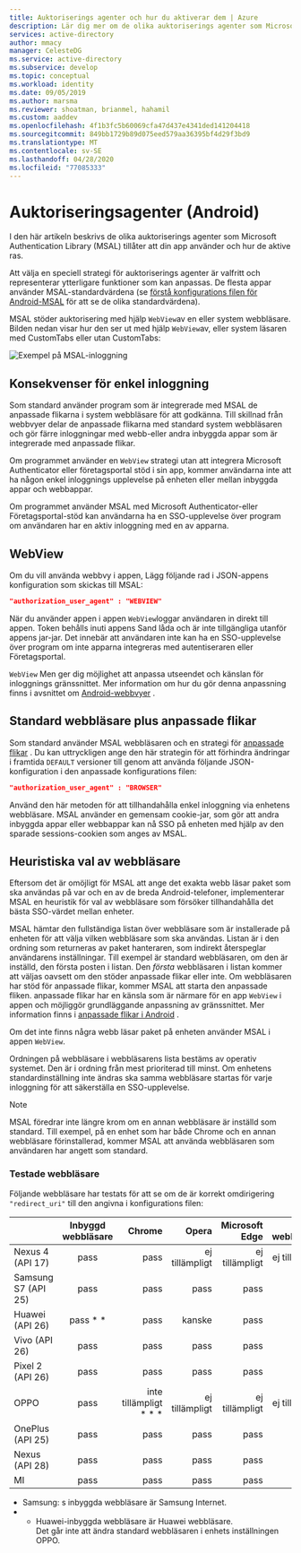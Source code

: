 ```yaml
---
title: Auktoriserings agenter och hur du aktiverar dem | Azure
description: Lär dig mer om de olika auktoriserings agenter som Microsoft Authentication Library (MSAL) tillåter att din Android-app använder och hur du aktiverar dem.
services: active-directory
author: mmacy
manager: CelesteDG
ms.service: active-directory
ms.subservice: develop
ms.topic: conceptual
ms.workload: identity
ms.date: 09/05/2019
ms.author: marsma
ms.reviewer: shoatman, brianmel, hahamil
ms.custom: aaddev
ms.openlocfilehash: 4f1b3fc5b60069cfa47d437e4341ded141204418
ms.sourcegitcommit: 849bb1729b89d075eed579aa36395bf4d29f3bd9
ms.translationtype: MT
ms.contentlocale: sv-SE
ms.lasthandoff: 04/28/2020
ms.locfileid: "77085333"
---
```

# <a name="authorization-agents-android"></a>Auktoriseringsagenter (Android)

I den här artikeln beskrivs de olika auktoriserings agenter som Microsoft Authentication Library (MSAL) tillåter att din app använder och hur de aktive ras.

Att välja en speciell strategi för auktoriserings agenter är valfritt och representerar ytterligare funktioner som kan anpassas. De flesta appar använder MSAL-standardvärdena (se [förstå konfigurations filen för Android-MSAL](msal-configuration.md) för att se de olika standardvärdena).

MSAL stöder auktorisering med hjälp `WebView`av en eller system webbläsare.  Bilden nedan visar hur den ser ut med hjälp `WebView`av, eller system läsaren med CustomTabs eller utan CustomTabs:

![Exempel på MSAL-inloggning](./media/authorization-agents/sign-in-ui.jpg)

## <a name="single-sign-in-implications"></a>Konsekvenser för enkel inloggning

Som standard använder program som är integrerade med MSAL de anpassade flikarna i system webbläsare för att godkänna. Till skillnad från webbvyer delar de anpassade flikarna med standard system webbläsaren och gör färre inloggningar med webb-eller andra inbyggda appar som är integrerade med anpassade flikar.

Om programmet använder en `WebView` strategi utan att integrera Microsoft Authenticator eller företagsportal stöd i sin app, kommer användarna inte att ha någon enkel inloggnings upplevelse på enheten eller mellan inbyggda appar och webbappar.

Om programmet använder MSAL med Microsoft Authenticator-eller Företagsportal-stöd kan användarna ha en SSO-upplevelse över program om användaren har en aktiv inloggning med en av apparna.

## <a name="webview"></a>WebView

Om du vill använda webbvy i appen, Lägg följande rad i JSON-appens konfiguration som skickas till MSAL:

```json
"authorization_user_agent" : "WEBVIEW"
```

När du använder appen i appen `WebView`loggar användaren in direkt till appen. Token behålls inuti appens Sand låda och är inte tillgängliga utanför appens jar-jar. Det innebär att användaren inte kan ha en SSO-upplevelse över program om inte apparna integreras med autentiseraren eller Företagsportal.

`WebView` Men ger dig möjlighet att anpassa utseendet och känslan för inloggnings gränssnittet. Mer information om hur du gör denna anpassning finns i avsnittet om [Android-webbvyer](https://developer.android.com/reference/android/webkit/WebView) .

## <a name="default-browser-plus-custom-tabs"></a>Standard webbläsare plus anpassade flikar

Som standard använder MSAL webbläsaren och en strategi för [anpassade flikar](https://developer.chrome.com/multidevice/android/customtabs) . Du kan uttryckligen ange den här strategin för att förhindra ändringar i framtida `DEFAULT` versioner till genom att använda följande JSON-konfiguration i den anpassade konfigurations filen:

```json
"authorization_user_agent" : "BROWSER"
```

Använd den här metoden för att tillhandahålla enkel inloggning via enhetens webbläsare. MSAL använder en gemensam cookie-jar, som gör att andra inbyggda appar eller webbappar kan nå SSO på enheten med hjälp av den sparade sessions-cookien som anges av MSAL.

## <a name="browser-selection-heuristic"></a>Heuristiska val av webbläsare

Eftersom det är omöjligt för MSAL att ange det exakta webb läsar paket som ska användas på var och en av de breda Android-telefoner, implementerar MSAL en heuristik för val av webbläsare som försöker tillhandahålla det bästa SSO-värdet mellan enheter.

MSAL hämtar den fullständiga listan över webbläsare som är installerade på enheten för att välja vilken webbläsare som ska användas. Listan är i den ordning som returneras av paket hanteraren, som indirekt återspeglar användarens inställningar. Till exempel är standard webbläsaren, om den är inställd, den första posten i listan. Den _första_ webbläsaren i listan kommer att väljas oavsett om den stöder anpassade flikar eller inte. Om webbläsaren har stöd för anpassade flikar, kommer MSAL att starta den anpassade fliken. anpassade flikar har en känsla som är närmare för en app `WebView` i appen och möjliggör grundläggande anpassning av gränssnittet. Mer information finns i [anpassade flikar i Android](https://developer.chrome.com/multidevice/android/customtabs) .

Om det inte finns några webb läsar paket på enheten använder MSAL i appen `WebView`.

Ordningen på webbläsare i webbläsarens lista bestäms av operativ systemet. Den är i ordning från mest prioriterad till minst. Om enhetens standardinställning inte ändras ska samma webbläsare startas för varje inloggning för att säkerställa en SSO-upplevelse.

> [!NOTE]
> MSAL föredrar inte längre krom om en annan webbläsare är inställd som standard. Till exempel, på en enhet som har både Chrome och en annan webbläsare förinstallerad, kommer MSAL att använda webbläsaren som användaren har angett som standard.

### <a name="tested-browsers"></a>Testade webbläsare

Följande webbläsare har testats för att se om de är korrekt omdirigering `"redirect_uri"` till den angivna i konfigurations filen:

| | Inbyggd webbläsare | Chrome | Opera  | Microsoft Edge | UC-webbläsare | Firefox |
| -- |:-------------:| -----:|-----:|-----:|-----:|-----:|
| Nexus 4 (API 17) | pass | pass |ej tillämpligt |ej tillämpligt |ej tillämpligt |ej tillämpligt |
| Samsung S7 (API 25) | pass | pass | pass | pass | kanske |pass |
| Huawei (API 26) |pass * * | pass | kanske | pass | pass |pass |
| Vivo (API 26) |pass|pass|pass|pass|pass|kanske|
| Pixel 2 (API 26) |pass | pass | pass | pass | kanske |pass |
| OPPO | pass | inte tillämpligt * * * |ej tillämpligt  |ej tillämpligt |ej tillämpligt | ej tillämpligt|
| OnePlus (API 25) |pass | pass | pass | pass | kanske |pass |
| Nexus (API 28) |pass | pass | pass | pass | kanske |pass |
|MI | pass | pass | pass | pass | kanske |pass |

* Samsung: s inbyggda webbläsare är Samsung Internet.  
* * Huawei-inbyggda webbläsare är Huawei webbläsare.  
Det går inte att ändra standard webbläsaren i enhets inställningen OPPO.
